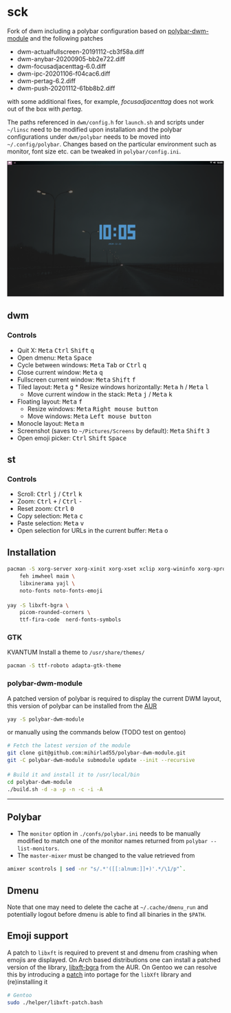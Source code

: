 # sck
Fork of dwm including a polybar configuration based on [polybar-dwm-module](https://github.com/mihirlad55/polybar-dwm-module) and the following patches

* dwm-actualfullscreen-20191112-cb3f58a.diff
* dwm-anybar-20200905-bb2e722.diff
* dwm-focusadjacenttag-6.0.diff
* dwm-ipc-20201106-f04cac6.diff
* dwm-pertag-6.2.diff
* dwm-push-20201112-61bb8b2.diff

with some additional fixes, for example, *focusadjacenttag* does not work out of the box with *pertag*. 

The paths referenced in `dwm/config.h` for `launch.sh` and scripts under `~/linsc` need to be modified upon installation and the polybar configurations under `dwm/polybar` needs to be moved into `~/.config/polybar`. Changes based on the particular environment such as monitor, font size etc. can be tweaked in `polybar/config.ini`. 

![](.github/screenshot.png)

## dwm

### Controls
* Quit X: <kbd>Meta</kbd> <kbd>Ctrl</kbd> <kbd>Shift</kbd> <kbd>q</kbd> 
* Open dmenu: <kbd>Meta</kbd> <kbd>Space</kbd> 
* Cycle between windows: <kbd>Meta</kbd> <kbd>Tab</kbd> or <kbd>Ctrl</kbd> <kbd>q</kbd>
* Close current window: <kbd>Meta</kbd> <kbd>q</kbd>
* Fullscreen current window: <kbd>Meta</kbd> <kbd>Shift</kbd> <kbd>f</kbd>
* Tiled layout: <kbd>Meta</kbd> <kbd>g</kbd>
    	* Resize windows horizontally: <kbd>Meta</kbd> <kbd>h</kbd> / <kbd>Meta</kbd> <kbd>l</kbd>
	* Move current window in the stack: <kbd>Meta</kbd> <kbd>j</kbd> / <kbd>Meta</kbd> <kbd>k</kbd>
* Floating layout: <kbd>Meta</kbd> <kbd>f</kbd>
	* Resize windows: <kbd>Meta</kbd> <kbd>Right mouse button</kbd>
	* Move windows: <kbd>Meta</kbd> <kbd>Left mouse button</kbd>
* Monocle layout: <kbd>Meta</kbd> <kbd>m</kbd>
* Screenshot (saves to `~/Pictures/Screens` by default): <kbd>Meta</kbd> <kbd>Shift</kbd> <kbd>3</kbd>
* Open emoji picker: <kbd>Ctrl</kbd> <kbd>Shift</kbd> <kbd>Space</kbd> 

## st

### Controls
* Scroll: <kbd>Ctrl</kbd> <kbd>j</kbd> / <kbd>Ctrl</kbd> <kbd>k</kbd>
* Zoom: <kbd>Ctrl</kbd> <kbd>+</kbd> / <kbd>Ctrl</kbd> <kbd>-</kbd>
* Reset zoom: <kbd>Ctrl</kbd> <kbd>0</kbd> 
* Copy selection: <kbd>Meta</kbd> <kbd>c</kbd>
* Paste selection: <kbd>Meta</kbd> <kbd>v</kbd>
* Open selection for URLs in the current buffer: <kbd>Meta</kbd> <kbd>o</kbd>


## Installation
```bash
pacman -S xorg-server xorg-xinit xorg-xset xclip xorg-wininfo xorg-xprop alsa-utils \
	feh imwheel maim \
	libxinerama yajl \
	noto-fonts noto-fonts-emoji 

yay -S libxft-bgra \
	picom-rounded-corners \
	ttf-fira-code  nerd-fonts-symbols
```

### GTK
KVANTUM
Install a theme to `/usr/share/themes/`
```bash
pacman -S ttf-roboto adapta-gtk-theme
```

### polybar-dwm-module
A patched version of polybar is required to display the current DWM layout, this version of polybar can be installed from the [AUR](https://aur.archlinux.org/packages/polybar-dwm-module) 

```bash
yay -S polybar-dwm-module
```

or manually using the commands below (TODO test on gentoo)

```bash
# Fetch the latest version of the module
git clone git@github.com:mihirlad55/polybar-dwm-module.git
git -C polybar-dwm-module submodule update --init --recursive

# Build it and install it to /usr/local/bin
cd polybar-dwm-module
./build.sh -d -a -p -n -c -i -A
```

-----------------

## Polybar
* The `monitor` option in `./confs/polybar.ini` needs to be manually modified to match one of the monitor names returned from `polybar --list-monitors`.
* The `master-mixer` must be changed to the value retrieved from 
```bash
amixer scontrols | sed -nr "s/.*'([[:alnum:]]+)'.*/\1/p"`.
```

## Dmenu
Note that one may need to delete the cache at `~/.cache/dmenu_run` and potentially logout before dmenu is able to find all binaries in the `$PATH`.

## Emoji support
A patch to `libxft` is required to prevent st and dmenu from crashing when emojis are displayed. On Arch based distributions one can install a patched version of the library, [libxft-bgra](https://aur.archlinux.org/packages/libxft-bgra/) from the AUR. On Gentoo we can resolve this by introducing a [patch](https://wiki.gentoo.org/wiki//etc/portage/patches) into portage for the `libXft` library and (re)installing it
```bash
# Gentoo
sudo ./helper/libxft-patch.bash
```
